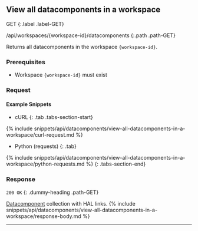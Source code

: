 ## View all datacomponents in a workspace

GET
{:.label .label-GET}

/api/workspaces/{workspace-id}/datacomponents
{:.path .path-GET}

Returns all datacomponents in the workspace `{workspace-id}`.

### Prerequisites
- Workspace `{workspace-id}` must exist

### Request
#### Example Snippets
- cURL
{: .tab .tabs-section-start}

{% include snippets/api/datacomponents/view-all-datacomponents-in-a-workspace/curl-request.md %}

- Python (requests)
{: .tab}

{% include snippets/api/datacomponents/view-all-datacomponents-in-a-workspace/python-requests.md %}
{: .tabs-section-end}

### Response
`200 OK`
{: .dummy-heading .path-GET}

[Datacomponent](#datacomponent) collection with HAL links.
{% include snippets/api/datacomponents/view-all-datacomponents-in-a-workspace/response-body.md %}

---

